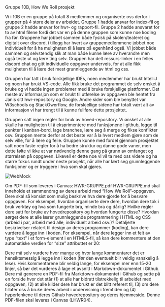 Gruppe 10B, How We Roll prosjekt

Vi i 10B er en gruppe på totalt 8 medlemmer og organiserte oss  derfor i grupper på 4 store deler av arbeidet. Gruppe 1 hadde ansvar for index-fil og gruppe 2 hadde ansvar for hwr- og rapport-fil. Gruppe 2 hadde ansvaret for to av html filene fordi det var en på denne gruppen som kunne noe koding fra før. Gruppene har jobbet sammen både fysisk på skolen/teateret og digitalt over discord, i tillegg har hvert av gruppemedlemmene jobbet noe individuelt for å ha muligheten til å lære på egenhånd også. Vi jobbet både sammen og selvstendig slik at man både kunne lære av hverandre men også teste ut og lære ting selv. Gruppen har delt ressurs-linker i en felles discord chat og gitt individuelle oppgaver underveis, for at alle fikk muligheten til å lære det mest grunnleggende av html og css.

Gruppen har tatt i bruk forskjellige IDEs, noen medlemmer har brukt IntelliJ og noen har brukt VS-code. Alle fikk bruke det programmet de selv ønsket å bruke og vi hadde ingen problemer med å bruke forskjellige plattformer. Det meste av informasjon som er brukt til utførelse av oppgaven ble hentet fra Janis sitt hwr-repository og Google. Andre sider som ble benyttet var W3schools og StackOwerflow, de forskjellige sidene har totalt vært alt av informasjon vi har trengt til å kunne fullføre dette prosjektet.

Gruppen satt ingen regler for bruk av hoved-repository. Vi ønsket at alle skulle ha muligheten til å eksprimentere med funksjonene i github, legge til punkter i kanban-bord, lage branches, lære seg å merge og fikse konflikter osv. Gruppen mente derfor at det beste var å la hvert medlem gjøre som de selv ville, for å lære og feile. Gruppen kunne med fordel gjennom prosjektet satt noen faste regler for å ha bedre struktur og danne gode vaner, men dette følte vi ikke at var nødvendig denne gang på grunn av omfanget og størrelsen på oppgaven. Likevell er dette noe vi vil ta med oss videre og ha større fokus rundt under neste prosjekt, når alle har lært seg grunnleggende funksjoner og er tryggere i hva som skal gjøres.


![WebMock](https://user-images.githubusercontent.com/89196237/136400420-d38ab8d2-cbc2-4dc5-9579-dd6a12ec2811.png)


Om PDF-fil som leveres i Canvas: HWR-GRUPPE<gruppe-id>.pdf
HWR-GRUPPE<gruppe-id>.md skal inneholde et sammendrag av deres arbeid med “How We
Roll”-oppgaven. Dere skal så konsist som mulig beskrive hva dere gjorde for å besvare oppgaven. For
eksempel, hvordan organiserte dere dere, hvordan dere tok i bruk verktøy og hva som fungerte bra,
minde bra og dårlig? Hvilke regler dere satt for bruke av hovedrepository og hvordan fungerte disse?
Hvordan sørget dere at alle lærer grunnleggende programmering i HTML og CSS (arbeid i par, arbeid
med alle, individuelt arbeid osv.)?
Detaljerte beskrivelser relatert til design av deres programmer (koding), kan dere vurdere å legge inn i
koden. For eksempel, når dere legger inn et felt av type “text” i et form-element i en HTML5-fil, så
kan dere kommentere at den automatiske verdien for “size” attributtet er 20:

Dere må selv vurdere hvor mange og hvor lange kommentarer det er hensiktsmessig å legge inn i
koden (før den eventuelt blir veldig vanskelig å lese). Hvis kommentarene blir veldig lange, for
eksempel mer enn 15-20 linjer, så bør det vurderes å lage et avsnitt i Markdown-dokumentet i Github.
Dere må generere en PDF-fil fra Markdown-dokumentet i Github og sette på en forside hvor det står
(1) at alle har bidratt tilstrekkelig til arbeidet med oppgaven,
(2) at alle kilder dere har brukt er det blitt referert til,
(3) om dere tillater oss å bruke deres arbeid i undervisning i fremtiden og
(4) hyperlenkene til deres Github hovedrepository og deres hjemmeside.
Denne PDF-filen skal leveres i Canvas (LHWR04).

